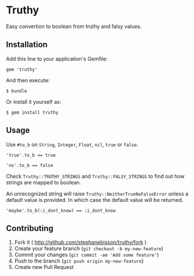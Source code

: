 # Truthy

Easy convertion to boolean from truthy and falsy values. 

## Installation

Add this line to your application's Gemfile:

    gem 'truthy'

And then execute:

    $ bundle

Or install it yourself as:

    $ gem install truthy

## Usage

Use `#to_b` on `String`, `Integer`, `Float`, `nil`, `true` or `false`.

	'true'.to_b == true

	'no'.to_b == false

Check `Truthy::TRUTHY_STRINGS` and `Truthy::FALSY_STRINGS` to find out how strings are mapped to boolean.

An unrecognized string will raise `Truthy::NeitherTrueNoFalseError` unless a default value is provided. In which case the default value will be returned.

	'maybe'.to_b(:i_dont_know) == :i_dont_know

## Contributing

1. Fork it ( http://github.com/stephanebisson/truthy/fork )
2. Create your feature branch (`git checkout -b my-new-feature`)
3. Commit your changes (`git commit -am 'Add some feature'`)
4. Push to the branch (`git push origin my-new-feature`)
5. Create new Pull Request
